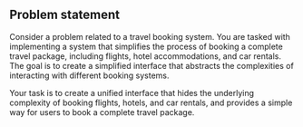 ## Problem statement

Consider a problem related to a travel booking system. You are tasked with implementing a system
that simplifies the process of booking a complete travel package, including flights, hotel
accommodations, and car rentals. The goal is to create a simplified interface that abstracts the
complexities of interacting with different booking systems.

Your task is to create a unified interface that hides the underlying complexity of booking flights,
hotels, and car rentals, and provides a simple way for users to book a complete travel package.
